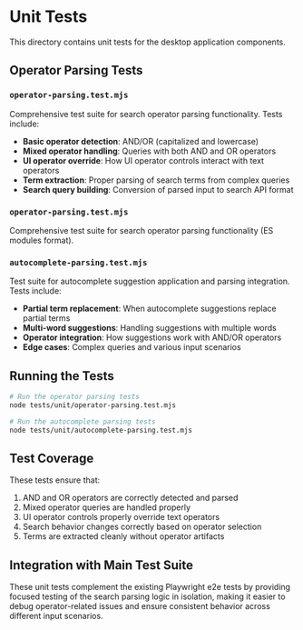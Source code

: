 # Unit Tests

This directory contains unit tests for the desktop application components.

## Operator Parsing Tests

### `operator-parsing.test.mjs`
Comprehensive test suite for search operator parsing functionality. Tests include:

- **Basic operator detection**: AND/OR (capitalized and lowercase)
- **Mixed operator handling**: Queries with both AND and OR operators
- **UI operator override**: How UI operator controls interact with text operators
- **Term extraction**: Proper parsing of search terms from complex queries
- **Search query building**: Conversion of parsed input to search API format

### `operator-parsing.test.mjs`
Comprehensive test suite for search operator parsing functionality (ES modules format).

### `autocomplete-parsing.test.mjs`
Test suite for autocomplete suggestion application and parsing integration. Tests include:

- **Partial term replacement**: When autocomplete suggestions replace partial terms
- **Multi-word suggestions**: Handling suggestions with multiple words
- **Operator integration**: How suggestions work with AND/OR operators
- **Edge cases**: Complex queries and various input scenarios

## Running the Tests

```bash
# Run the operator parsing tests
node tests/unit/operator-parsing.test.mjs

# Run the autocomplete parsing tests
node tests/unit/autocomplete-parsing.test.mjs
```

## Test Coverage

These tests ensure that:
1. AND and OR operators are correctly detected and parsed
2. Mixed operator queries are handled properly
3. UI operator controls properly override text operators
4. Search behavior changes correctly based on operator selection
5. Terms are extracted cleanly without operator artifacts

## Integration with Main Test Suite

These unit tests complement the existing Playwright e2e tests by providing focused testing of the search parsing logic in isolation, making it easier to debug operator-related issues and ensure consistent behavior across different input scenarios.
